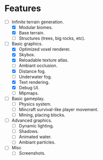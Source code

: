 # Features

- [ ] Infinite terrain generation.
  - [x] Modular biomes.
  - [x] Base terrain.
  - [ ] Structures (trees, big rocks, etc).
- [ ] Basic graphics.
  - [x] Optimized voxel renderer.
  - [x] Skybox.
  - [x] Reloadable texture atlas.
  - [ ] Ambiant occlusion.
  - [x] Distance fog.
  - [ ] Underwater fog.
  - [x] Text rendering.
  - [x] Debug UI.
  - [ ] Mipmaps.
- [ ] Basic gameplay.
  - [ ] Physics system.
  - [ ] Mincraft survival-like player movement.
  - [ ] Mining, placing blocks.
- [ ] Advanced graphics.
  - [ ] Dynamic lighting.
  - [ ] Shadows.
  - [ ] Animated water.
  - [ ] Ambiant particles.
- [ ] Misc
  - [ ] Screenshots.
